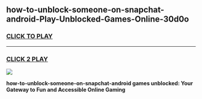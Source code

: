 
## how-to-unblock-someone-on-snapchat-android-Play-Unblocked-Games-Online-30d0o
<h3>
<a href="https://premium76.site?title=how-to-unblock-someone-on-snapchat-android&ref=25A">CLICK TO PLAY</a></h3>
<hr>

<h3>
<a href="https://premium76.site?title=how-to-unblock-someone-on-snapchat-android&ref=25A">CLICK 2 PLAY</a>
  
</h3>

<a href="https://premium76.site?title=how-to-unblock-someone-on-snapchat-android&ref=25A"><img src="https://clearcache.store/games.png"></a>


**how-to-unblock-someone-on-snapchat-android games unblocked: Your Gateway to Fun and Accessible Online Gaming**
